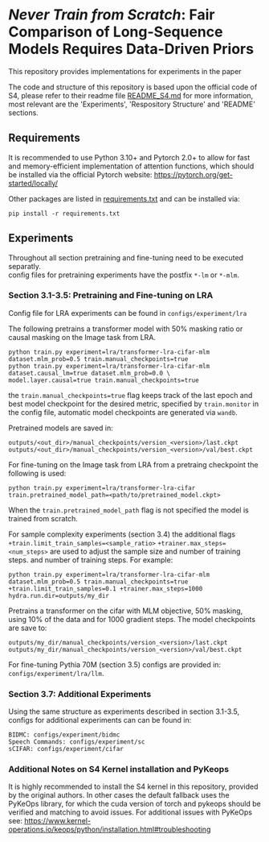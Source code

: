 # *Never Train from Scratch*: Fair Comparison of Long-Sequence Models Requires Data-Driven Priors 

This repository provides implementations for experiments in the paper

The code and structure of this repository is based upon the official code of S4, please refer to
their readme file [README_S4.md](README_S4.md) for more information, most relevant are the 'Experiments', 
'Respository Structure' and 'README' sections.

## Requirements
It is recommended to use Python 3.10+ and Pytorch 2.0+  to allow for fast 
and memory-efficient implementation of attention functions, which should be installed via
the official Pytorch website: https://pytorch.org/get-started/locally/

Other packages are listed in [requirements.txt](./requirements.txt) and can be installed via:
~~~
pip install -r requirements.txt
~~~



## Experiments

Throughout all section pretraining and fine-tuning need to be executed separatly.\
config files for pretraining experiments have the postfix ```*-lm``` or ```*-mlm```.

### Section 3.1-3.5: Pretraining and Fine-tuning on LRA

Config file for LRA experiments can be found in ```configs/experiment/lra```

The following pretrains a transformer model with 50% masking ratio or causal masking on the Image task from LRA.
~~~
python train.py experiment=lra/transformer-lra-cifar-mlm dataset.mlm_prob=0.5 train.manual_checkpoints=true
python train.py experiment=lra/transformer-lra-cifar-mlm dataset.causal_lm=true dataset.mlm_prob=0.0 \
model.layer.causal=true train.manual_checkpoints=true
~~~
the ```train.manual_checkpoints=true``` flag keeps track of the last epoch and best model checkpoint for the desired metric, 
specified by ```train.monitor``` in the config file, automatic model checkpoints are generated via ```wandb```.

Pretrained models are saved in: 
~~~ 
outputs/<out_dir>/manual_checkpoints/version_<version>/last.ckpt
outputs/<out_dir>/manual_checkpoints/version_<version>/val/best.ckpt
~~~

For fine-tuning on the Image task from LRA from a pretraing checkpoint the following is used:
~~~
python train.py experiment=lra/transformer-lra-cifar train.pretrained_model_path=<path/to/pretrained_model.ckpt> 
~~~

When the ```train.pretrained_model_path``` flag is not specified the model is trained from scratch.

For sample complexity experiments (section 3.4) the additional flags ```+train.limit_train_samples=<sample_ratio>``` 
```+trainer.max_steps=<num_steps>``` are used to adjust the sample size and number of training steps. 
and number of training steps. For example:

~~~
python train.py experiment=lra/transformer-lra-cifar-mlm dataset.mlm_prob=0.5 train.manual_checkpoints=true 
+train.limit_train_samples=0.1 +trainer.max_steps=1000 hydra.run.dir=outputs/my_dir
~~~

Pretrains a transformer on the cifar with MLM objective, 50% masking, using 10% of the data and for 1000 gradient steps.
The model checkpoints are save to: 
~~~
outputs/my_dir/manual_checkpoints/version_<version>/last.ckpt
outputs/my_dir/manual_checkpoints/version_<version>/val/best.ckpt
~~~

For fine-tuning Pythia 70M (section 3.5) configs are provided in: ```configs/experiment/lra/llm```.

### Section 3.7: Additional Experiments

Using the same structure as experiments described in section 3.1-3.5, configs for additional experiments can 
can be found in:
~~~
BIDMC: configs/experiment/bidmc
Speech Commands: configs/experiment/sc
sCIFAR: configs/experiment/cifar
~~~


### Additional Notes on S4 Kernel installation and PyKeops
It is highly recommended to install the S4 kernel in this repository, provided by the original authors.
In other cases the default fallback uses the PyKeOps library, 
for which the cuda version of torch and pykeops should be verified and matching to avoid issues.
For additional issues with PyKeOps see:
https://www.kernel-operations.io/keops/python/installation.html#troubleshooting